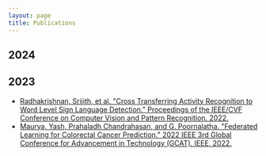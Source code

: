 ```yaml
---
layout: page
title: Publications
---
```


## 2024


## 2023
* [Radhakrishnan, Srijith, et al. "Cross Transferring Activity Recognition to Word Level Sign Language Detection." Proceedings of the IEEE/CVF Conference on Computer Vision and Pattern Recognition. 2022.](https://doi.org/10.1109/CVPRW56347.2022.00273)
* [Maurya, Yash, Prahaladh Chandrahasan, and G. Poornalatha. "Federated Learning for Colorectal Cancer Prediction." 2022 IEEE 3rd Global Conference for Advancement in Technology (GCAT). IEEE, 2022.](https://doi.org/10.1109/GCAT55367.2022.9972224)